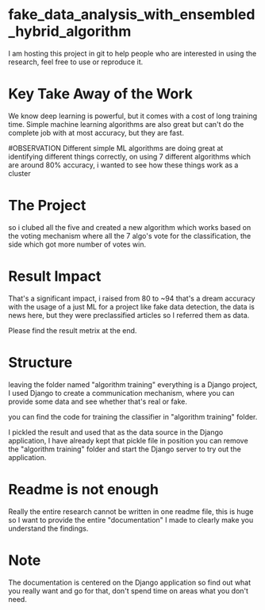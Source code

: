 # fake_data_analysis_with_ensembled_hybrid_algorithm

I am hosting this project in git to help people who are interested in using the research, feel free to use or reproduce it.

# Key Take Away of the Work
We know deep learning is powerful, but it comes with a cost of long training time. 
Simple machine learning algorithms are also great but can't do  the complete job with at most accuracy, but they are fast.

#OBSERVATION
Different simple ML algorithms are doing great at identifying different things correctly, on using 7 different algorithms which are
around 80% accuracy, i wanted to see how these things work as a cluster 

# The Project
so i clubed all the five and created a new algorithm which works based on the voting mechanism where all the 7 algo's vote for the
classification, the side which got more number of votes win.

# Result Impact
That's a significant impact, i raised from 80 to ~94 that's a dream accuracy with the usage of a just ML for a project like fake data
detection, the data is news here, but they were preclassified articles so I referred them as data. 

Please find the result metrix at the end.

# Structure
leaving the folder named "algorithm training" everything is a Django project, I used Django to create a communication mechanism, where 
you can provide some data and see whether that's real or fake.

you can find the code for training the classifier in "algorithm training" folder.

I pickled the result and used that as the data source in the Django application, I have already kept that pickle file in position
you can remove the "algorithm training" folder and start the Django server to try out the application.

# Readme is not enough
Really the entire research cannot be written in one readme file, this is huge so I want to provide the entire "documentation" I made to
clearly make you understand the findings.
# Note
The documentation is centered on the Django application so find out what you really want and go for that, don't spend time on areas what
you don't need.
